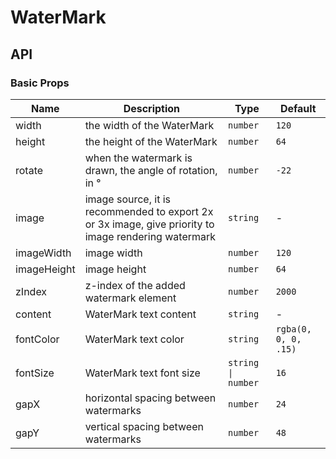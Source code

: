 # WaterMark

<code src="./demos/demo1.tsx"></code>

## API

### Basic Props

| Name        | Description                                                                                          | Type               | Default              |
| ----------- | ---------------------------------------------------------------------------------------------------- | ------------------ | -------------------- |
| width       | the width of the WaterMark                                                                           | `number`           | `120`                |
| height      | the height of the WaterMark                                                                          | `number`           | `64`                 |
| rotate      | when the watermark is drawn, the angle of rotation, in °                                             | `number`           | `-22`                |
| image       | image source, it is recommended to export 2x or 3x image, give priority to image rendering watermark | `string`           | -                    |
| imageWidth  | image width                                                                                          | `number`           | `120`                |
| imageHeight | image height                                                                                         | `number`           | `64`                 |
| zIndex      | z-index of the added watermark element                                                               | `number`           | `2000`               |
| content     | WaterMark text content                                                                               | `string`           | -                    |
| fontColor   | WaterMark text color                                                                                 | `string`           | `rgba(0, 0, 0, .15)` |
| fontSize    | WaterMark text font size                                                                             | `string \| number` | `16`                 |
| gapX        | horizontal spacing between watermarks                                                                | `number`           | `24`                 |
| gapY        | vertical spacing between watermarks                                                                  | `number`           | `48`                 |
